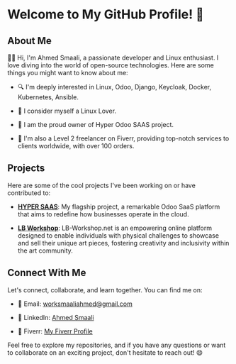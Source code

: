 # Welcome to My GitHub Profile! 👋

## About Me

👨‍💻 Hi, I'm Ahmed Smaali, a passionate developer and Linux enthusiast. I love diving into the world of open-source technologies. Here are some things you might want to know about me:

- 🔍 I'm deeply interested in Linux, Odoo, Django, Keycloak, Docker, Kubernetes, Ansible.

- 🌱 I consider myself a Linux Lover.

- 💼 I am the proud owner of Hyper Odoo SAAS project.
  
- 💼 I'm also a Level 2 freelancer on Fiverr, providing top-notch services to clients worldwide, with over 100 orders.

## Projects

Here are some of the cool projects I've been working on or have contributed to:

- [**HYPER SAAS**](https://mainlayersolutions.com): My flagship project, a remarkable Odoo SaaS platform that aims to redefine how businesses operate in the cloud.

- [**LB Workshop**](https://lb-workshop.net/): LB-Workshop.net is an empowering online platform designed to enable individuals with physical challenges to showcase and sell their unique art pieces, fostering creativity and inclusivity within the art community.

## Connect With Me

Let's connect, collaborate, and learn together. You can find me on:

- 📧 Email: [worksmaaliahmed@gmail.com](mailto:worksmaaliahmed@gmail.com)

- 💼 LinkedIn: [Ahmed Smaali](https://www.linkedin.com/in/ahmedsmaali/)

- 💼 Fiverr: [My Fiverr Profile](https://www.fiverr.com/ws_ahmed)

Feel free to explore my repositories, and if you have any questions or want to collaborate on an exciting project, don't hesitate to reach out! 😄
